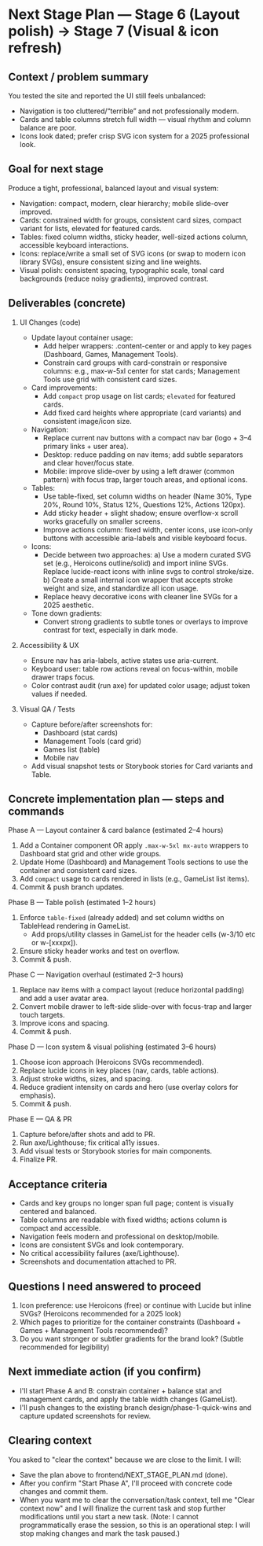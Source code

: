Next Stage Plan — Stage 6 (Layout polish) → Stage 7 (Visual & icon refresh)
==========================================================================

Context / problem summary
-------------------------
You tested the site and reported the UI still feels unbalanced:
- Navigation is too cluttered/“terrible” and not professionally modern.
- Cards and table columns stretch full width — visual rhythm and column balance are poor.
- Icons look dated; prefer crisp SVG icon system for a 2025 professional look.

Goal for next stage
-------------------
Produce a tight, professional, balanced layout and visual system:
- Navigation: compact, modern, clear hierarchy; mobile slide-over improved.
- Cards: constrained width for groups, consistent card sizes, compact variant for lists, elevated for featured cards.
- Tables: fixed column widths, sticky header, well-sized actions column, accessible keyboard interactions.
- Icons: replace/write a small set of SVG icons (or swap to modern icon library SVGs), ensure consistent sizing and line weights.
- Visual polish: consistent spacing, typographic scale, tonal card backgrounds (reduce noisy gradients), improved contrast.

Deliverables (concrete)
-----------------------
1. UI Changes (code)
   - Update layout container usage:
     - Add helper wrappers: .content-center or <Container maxWidth="..."> and apply to key pages (Dashboard, Games, Management Tools).
     - Constrain card groups with card-constrain or responsive columns: e.g., max-w-5xl center for stat cards; Management Tools use grid with consistent card sizes.
   - Card improvements:
     - Add `compact` prop usage on list cards; `elevated` for featured cards.
     - Add fixed card heights where appropriate (card variants) and consistent image/icon size.
   - Navigation:
     - Replace current nav buttons with a compact nav bar (logo + 3–4 primary links + user area).
     - Desktop: reduce padding on nav items; add subtle separators and clear hover/focus state.
     - Mobile: improve slide-over by using a left drawer (common pattern) with focus trap, larger touch areas, and optional icons.
   - Tables:
     - Use table-fixed, set column widths on header (Name 30%, Type 20%, Round 10%, Status 12%, Questions 12%, Actions 120px).
     - Add sticky header + slight shadow; ensure overflow-x scroll works gracefully on smaller screens.
     - Improve actions column: fixed width, center icons, use icon-only buttons with accessible aria-labels and visible keyboard focus.
   - Icons:
     - Decide between two approaches:
       a) Use a modern curated SVG set (e.g., Heroicons outline/solid) and import inline SVGs. Replace lucide-react icons with inline svgs to control stroke/size.
       b) Create a small internal icon wrapper that accepts stroke weight and size, and standardize all icon usage.
     - Replace heavy decorative icons with cleaner line SVGs for a 2025 aesthetic.
   - Tone down gradients:
     - Convert strong gradients to subtle tones or overlays to improve contrast for text, especially in dark mode.

2. Accessibility & UX
   - Ensure nav has aria-labels, active states use aria-current.
   - Keyboard user: table row actions reveal on focus-within, mobile drawer traps focus.
   - Color contrast audit (run axe) for updated color usage; adjust token values if needed.

3. Visual QA / Tests
   - Capture before/after screenshots for:
     - Dashboard (stat cards)
     - Management Tools (card grid)
     - Games list (table)
     - Mobile nav
   - Add visual snapshot tests or Storybook stories for Card variants and Table.

Concrete implementation plan — steps and commands
-----------------------------------------------
Phase A — Layout container & card balance (estimated 2–4 hours)
1. Add a Container component OR apply `.max-w-5xl mx-auto` wrappers to Dashboard stat grid and other wide groups.
2. Update Home (Dashboard) and Management Tools sections to use the container and consistent card sizes.
3. Add `compact` usage to cards rendered in lists (e.g., GameList list items).
4. Commit & push branch updates.

Phase B — Table polish (estimated 1–2 hours)
1. Enforce `table-fixed` (already added) and set column widths on TableHead rendering in GameList.
   - Add props/utility classes in GameList for the header cells (w-3/10 etc or w-[xxxpx]).
2. Ensure sticky header works and test on overflow.
3. Commit & push.

Phase C — Navigation overhaul (estimated 2–3 hours)
1. Replace nav items with a compact layout (reduce horizontal padding) and add a user avatar area.
2. Convert mobile drawer to left-side slide-over with focus-trap and larger touch targets.
3. Improve icons and spacing.
4. Commit & push.

Phase D — Icon system & visual polishing (estimated 3–6 hours)
1. Choose icon approach (Heroicons SVGs recommended).
2. Replace lucide icons in key places (nav, cards, table actions).
3. Adjust stroke widths, sizes, and spacing.
4. Reduce gradient intensity on cards and hero (use overlay colors for emphasis).
5. Commit & push.

Phase E — QA & PR
1. Capture before/after shots and add to PR.
2. Run axe/Lighthouse; fix critical a11y issues.
3. Add visual tests or Storybook stories for main components.
4. Finalize PR.

Acceptance criteria
-------------------
- Cards and key groups no longer span full page; content is visually centered and balanced.
- Table columns are readable with fixed widths; actions column is compact and accessible.
- Navigation feels modern and professional on desktop/mobile.
- Icons are consistent SVGs and look contemporary.
- No critical accessibility failures (axe/Lighthouse).
- Screenshots and documentation attached to PR.

Questions I need answered to proceed
------------------------------------
1. Icon preference: use Heroicons (free) or continue with Lucide but inline SVGs? (Heroicons recommended for a 2025 look)
2. Which pages to prioritize for the container constraints (Dashboard + Games + Management Tools recommended)?
3. Do you want stronger or subtler gradients for the brand look? (Subtle recommended for legibility)

Next immediate action (if you confirm)
-------------------------------------
- I'll start Phase A and B: constrain container + balance stat and management cards, and apply the table width changes (GameList).
- I'll push changes to the existing branch design/phase-1-quick-wins and capture updated screenshots for review.

Clearing context
----------------
You asked to "clear the context" because we are close to the limit. I will:
- Save the plan above to frontend/NEXT_STAGE_PLAN.md (done).
- After you confirm "Start Phase A", I'll proceed with concrete code changes and commit them.
- When you want me to clear the conversation/task context, tell me "Clear context now" and I will finalize the current task and stop further modifications until you start a new task. (Note: I cannot programmatically erase the session, so this is an operational step: I will stop making changes and mark the task paused.)
